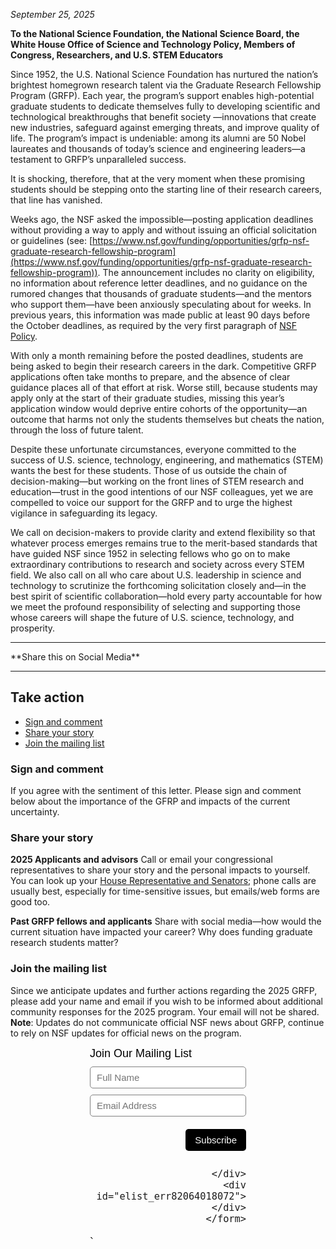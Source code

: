 *September 25, 2025*

**To the National Science Foundation, the National Science Board, the White House Office of Science and Technology Policy, Members of Congress, Researchers, and U.S. STEM Educators**

Since 1952, the U.S. National Science Foundation has nurtured the nation’s brightest homegrown research talent via the Graduate Research Fellowship Program (GRFP). Each year, the program’s support enables high-potential graduate students to dedicate themselves fully to developing scientific and technological breakthroughs that benefit society —innovations that create new industries, safeguard against emerging threats, and improve quality of life. The program’s impact is undeniable: among its alumni are 50 Nobel laureates and thousands of today’s science and engineering leaders—a testament to GRFP’s unparalleled success.

It is shocking, therefore, that at the very moment when these promising students should be stepping onto the starting line of their research careers, that line has vanished.

Weeks ago, the NSF asked the impossible—posting application deadlines without providing a way to apply and without issuing an official solicitation or guidelines (see: [https://www.nsf.gov/funding/opportunities/grfp-nsf-graduate-research-fellowship-program](https://www.nsf.gov/funding/opportunities/grfp-nsf-graduate-research-fellowship-program)). The announcement includes no clarity on eligibility, no information about reference letter deadlines, and no guidance on the rumored changes that thousands of graduate students—and the mentors who support them—have been anxiously speculating about for weeks. In previous years, this information was made public at least 90 days before the October deadlines, as required by the very first paragraph of [NSF Policy](https://www.nsf.gov/funding/overview).

With only a month remaining before the posted deadlines, students are being asked to begin their research careers in the dark. Competitive GRFP applications often take months to prepare, and the absence of clear guidance places all of that effort at risk. Worse still, because students may apply only at the start of their graduate studies, missing this year’s application window would deprive entire cohorts of the opportunity—an outcome that harms not only the students themselves but cheats the nation, through the loss of future talent.

Despite these unfortunate circumstances, everyone committed to the success of U.S. science, technology, engineering, and mathematics (STEM) wants the best for these students. Those of us outside the chain of decision-making—but working on the front lines of STEM research and education—trust in the good intentions of our NSF colleagues, yet we are compelled to voice our support for the GRFP and to urge the highest vigilance in safeguarding its legacy.

We call on decision-makers to provide clarity and extend flexibility so that whatever process emerges remains true to the merit-based standards that have guided NSF since 1952 in selecting fellows who go on to make extraordinary contributions to research and society across every STEM field. We also call on all who care about U.S. leadership in science and technology to scrutinize the forthcoming solicitation closely and—in the best spirit of scientific collaboration—hold every party accountable for how we meet the profound responsibility of selecting and supporting those whose careers will shape the future of U.S. science, technology, and prosperity.

----
<div class="centered-div">
**Share this on Social Media**

<!-- Load Font Awesome (via CDN) -->
<link
  rel="stylesheet"
  href="https://cdnjs.cloudflare.com/ajax/libs/font-awesome/6.5.2/css/all.min.css"
/>

<!-- Example: Linked Font Awesome icon -->
<a href="https://bsky.app/intent/compose?text=https%3A//jasonjwilliamsny.github.io/grfp2025/" target="_blank" rel="noopener noreferrer">
 <i class="fa-brands fa-bluesky"></i>
</a>
<a href="https://www.facebook.com/sharer/sharer.php?u=https%3A//jasonjwilliamsny.github.io/grfp2025/" target="_blank" rel="noopener noreferrer">
  <i class="fa-brands fa-facebook"></i>
</a>
<a href="https://twitter.com/intent/tweet?text=https%3A//jasonjwilliamsny.github.io/grfp2025/" target="_blank" rel="noopener noreferrer">
  <i class="fa-brands fa-x-twitter"></i>
</a>
<a href="https://www.linkedin.com/shareArticle?mini=true&url=https%3A//jasonjwilliamsny.github.io/grfp2025/" target="_blank" rel="noopener noreferrer">
  <i class="fa-brands fa-linkedin"></i>
</a>
</div>




----

## Take action

 - [Sign and comment](https://jasonjwilliamsny.github.io/grfp2025/#sign-and-comment)
 - [Share your story](https://jasonjwilliamsny.github.io/grfp2025/#share-your-story)
 - [Join the mailing list](https://jasonjwilliamsny.github.io/grfp2025/#join-the-mailing-list)

### Sign and comment

If you agree with the sentiment of this letter. Please sign and comment below about the importance of the GFRP and impacts of the current uncertainty.

<!-- Bravenet Embedded Service Code -->
<script src="https://apps.bravenet.com/go.js?service=guestbook;id=1;usernum=2876504612" type="text/javascript" charset="utf-8"></script>


### Share your story


**2025 Applicants and advisors**
Call or email your congressional representatives to share your story and the personal impacts to yourself. You can look up your [House Representative and Senators](https://www.usa.gov/elected-officials); phone calls are usually best, especially for time-sensitive issues, but emails/web forms are good too.

**Past GRFP fellows and applicants**
Share with social media—how would the current situation have impacted your career? Why does funding graduate research students matter?

### Join the mailing list

Since we anticipate updates and further actions regarding the 2025 GRFP, please add your name and email if you wish to be informed about additional community responses for the 2025 program. Your email will not be shared. **Note**: Updates do not communicate official NSF news about GRFP, continue to rely on NSF updates for official news on the program.


  <!-- Start Bravenet.com Service Code -->
  <script type="text/javascript">
    function validate_elist_82064018072()
    {
      e = document.getElementById('elist_err82064018072');
      e.innerHTML="";
      regexPattern = "^[-!#$%&'*+./0-9=?A-Z^_`a-z{|}]+@[-!#$%&'*+/0-9=?A-Z^_`a-z{|}~.]+?.+[a-zA-Z]{2,4}$";
      if (!document.getElementById('elistaddress82064018072').value.match(regexPattern))
      {
        e.innerHTML += 'Invalid email address';
      }
      if (e.innerHTML != "") return false;
      return true;
    }
  </script>
  <!-- Start Bravenet.com Service Code -->
  <style type="text/css">
    .bravenet-subscribe {
      width:250px;
      font:normal 18px arial;
      margin:auto;
    }
    .bravenet-jointext {
      font:normal 18px arial;
      color:black;
      margin-bottom: 10px;
    }
    .bravenet-input {
      font: normal 15px arial;
      border: 1px solid grey;
      background: white;
      color: black;
      border-radius: 5px;
      padding: 5px 10px;
      height: 35px;
      margin-bottom: 10px;
      width: 100%;
      box-sizing: border-box;
      position: static;
      opacity: 1;
    }
    .bravenet-gobutton {
      font:normal 15px arial;
      border:0;
      background: black;
      color:white;
      border-radius:5px;
      padding:5px 15px;
      height:35px;
      margin-bottom:10px;
      position: static;
      opacity: 1;
    }
    .bravenet-footer {
      text-align:right;
      margin-bottom:10px;
      margin-top: 10px;
    }
    .bravenet-link {
      font: normal 12px arial;
      display:block;
    }
  </style>

  <div class="bravenet-subscribe">
    <form action="https://pub34.bravenet.com/elist/add.php" method="post" onsubmit="return validate_elist_82064018072();">
      <div class="bravenet-jointext">Join Our Mailing List</div>
      <input class="bravenet-input" type="text" id="elistname" name="ename" placeholder="Full Name">
      <input class="bravenet-input" type="text" name="emailaddress" id="elistaddress82064018072" placeholder="Email Address">
      <input type="hidden" name="usernum" value="2876504612">
      <input type="hidden" name="action" value="join">
      <div id="tags"><input type="hidden" name="tags[]" value="1743"></div>
      <div class="bravenet-footer">
        <input class="bravenet-gobutton" type="submit" name="submit" value="Subscribe">

      </div>
      <div id="elist_err82064018072"></div>
    </form>

  </div>
  `
  <!-- End Bravenet.com Service Code -->
